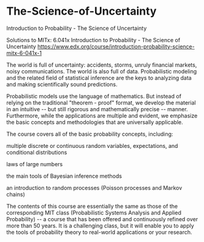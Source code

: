# The-Science-of-Uncertainty
Introduction to Probability - The Science of Uncertainty

Solutions to MITx: 6.041x Introduction to Probability - The Science of Uncertainty
https://www.edx.org/course/introduction-probability-science-mitx-6-041x-1

The world is full of uncertainty: accidents, storms, unruly financial markets, noisy communications. The world is also full of data. Probabilistic modeling and the related field of statistical inference are the keys to analyzing data and making scientifically sound predictions.

Probabilistic models use the language of mathematics. But instead of relying on the traditional "theorem - proof" format, we develop the material in an intuitive -- but still rigorous and mathematically precise -- manner. Furthermore, while the applications are multiple and evident, we emphasize the basic concepts and methodologies that are universally applicable.

The course covers all of the basic probability concepts, including:

multiple discrete or continuous random variables, expectations, and conditional distributions

laws of large numbers

the main tools of Bayesian inference methods

an introduction to random processes (Poisson processes and Markov chains)

The contents of this course are essentially the same as those of the corresponding MIT class (Probabilistic Systems Analysis and Applied Probability) -- a course that has been offered and continuously refined over more than 50 years. It is a challenging class, but it will enable you to apply the tools of probability theory to real-world applications or your research.
